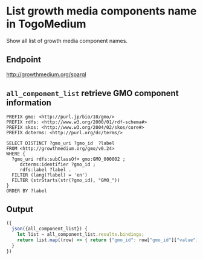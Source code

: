# List growth media components name in TogoMedium
Show all list of growth media component names.

## Endpoint

http://growthmedium.org/sparql

## `all_component_list` retrieve GMO component information

```sparql
PREFIX gmo: <http://purl.jp/bio/10/gmo/>
PREFIX rdfs: <http://www.w3.org/2000/01/rdf-schema#>
PREFIX skos: <http://www.w3.org/2004/02/skos/core#>
PREFIX dcterms: <http://purl.org/dc/terms/>

SELECT DISTINCT ?gmo_uri ?gmo_id  ?label
FROM <http://growthmedium.org/gmo/v0.24>
WHERE {
  ?gmo_uri rdfs:subClassOf+ gmo:GMO_000002 ;
     dcterms:identifier ?gmo_id ;
     rdfs:label ?label .
  FILTER (lang(?label) = 'en')
  FILTER (strStarts(str(?gmo_id), "GMO_"))
}
ORDER BY ?label
```

## Output

```javascript
({
  json({all_component_list}) {
    let list = all_component_list.results.bindings;
    return list.map((row) => { return {"gmo_id": row["gmo_id"]["value"], "name": row["label"]["value"]}});
  }
})
```